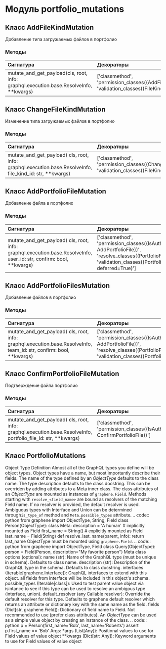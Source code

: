 # Модуль portfolio_mutations



## Класс AddFileKindMutation

Добавление типа загружаемых файлов в портфолио

### Методы

| Сигнатура                                                                             | Декораторы                                                                                        | Описание |
| :------------------------------------------------------------------------------------ | :------------------------------------------------------------------------------------------------ | :------- |
| mutate_and_get_payload(cls, root, info: graphql.execution.base.ResolveInfo, **kwargs) | ['classmethod', 'permission_classes((AddFileKind,))', 'validation_classes((FileKindValidator,))'] | -        |

## Класс ChangeFileKindMutation

Изменение типа загружаемых файлов в портфолио

### Методы

| Сигнатура                                                                                                 | Декораторы                                                                                           | Описание |
| :-------------------------------------------------------------------------------------------------------- | :--------------------------------------------------------------------------------------------------- | :------- |
| mutate_and_get_payload( cls, root, info: graphql.execution.base.ResolveInfo, file_kind_id: str, **kwargs) | ['classmethod', 'permission_classes((ChangeFileKind,))', 'validation_classes((FileKindValidator,))'] | -        |

## Класс AddPortfolioFileMutation

Добавление файла в портфолио

### Методы

| Сигнатура                                                                                                           | Декораторы                                                                                                                                                                      | Описание |
| :------------------------------------------------------------------------------------------------------------------ | :------------------------------------------------------------------------------------------------------------------------------------------------------------------------------ | :------- |
| mutate_and_get_payload( cls, root, info: graphql.execution.base.ResolveInfo, user_id: str, confirm: bool, **kwargs) | ['classmethod', 'permission_classes((IsAuthenticated, AddPortfolioFile))', 'resolve_classes((PortfolioFile,))', 'validation_classes((PortfolioFileValidator,), deferred=True)'] | -        |

## Класс AddPortfolioFilesMutation

Добавление файлов в портфолио

### Методы

| Сигнатура                                                                                                           | Декораторы                                                                                                                                                       | Описание |
| :------------------------------------------------------------------------------------------------------------------ | :--------------------------------------------------------------------------------------------------------------------------------------------------------------- | :------- |
| mutate_and_get_payload( cls, root, info: graphql.execution.base.ResolveInfo, team_id: str, confirm: bool, **kwargs) | ['classmethod', 'permission_classes((IsAuthenticated, AddPortfolioFile))', 'resolve_classes((PortfolioFile,))', 'validation_classes((PortfolioFileValidator,))'] | -        |

## Класс ConfirmPortfolioFileMutation

Подтверждение файла портфолио

### Методы

| Сигнатура                                                                                                      | Декораторы                                                                     | Описание |
| :------------------------------------------------------------------------------------------------------------- | :----------------------------------------------------------------------------- | :------- |
| mutate_and_get_payload( cls, root, info: graphql.execution.base.ResolveInfo, portfolio_file_id: str, **kwargs) | ['classmethod', 'permission_classes((IsAuthenticated, ConfirmPortfolioFile))'] | -        |

## Класс PortfolioMutations

Object Type Definition Almost all of the GraphQL types you define will be object types. Object types have a name, but most importantly describe their fields. The name of the type defined by an _ObjectType_ defaults to the class name. The type description defaults to the class docstring. This can be overriden by adding attributes to a Meta inner class. The class attributes of an _ObjectType_ are mounted as instances of ``graphene.Field``. Methods starting with ``resolve_<field_name>`` are bound as resolvers of the matching Field name. If no resolver is provided, the default resolver is used. Ambiguous types with Interface and Union can be determined through``is_type_of`` method and ``Meta.possible_types`` attribute. .. code:: python from graphene import ObjectType, String, Field class Person(ObjectType): class Meta: description = 'A human' # implicitly mounted as Field first_name = String() # explicitly mounted as Field last_name = Field(String) def resolve_last_name(parent, info): return last_name ObjectType must be mounted using ``graphene.Field``. .. code:: python from graphene import ObjectType, Field class Query(ObjectType): person = Field(Person, description="My favorite person") Meta class options (optional): name (str): Name of the GraphQL type (must be unique in schema). Defaults to class name. description (str): Description of the GraphQL type in the schema. Defaults to class docstring. interfaces (Iterable[graphene.Interface]): GraphQL interfaces to extend with this object. all fields from interface will be included in this object's schema. possible_types (Iterable[class]): Used to test parent value object via isintance to see if this type can be used to resolve an ambigous type (interface, union). default_resolver (any Callable resolver): Override the default resolver for this type. Defaults to graphene default resolver which returns an attribute or dictionary key with the same name as the field. fields (Dict[str, graphene.Field]): Dictionary of field name to Field. Not recommended to use (prefer class attributes). An _ObjectType_ can be used as a simple value object by creating an instance of the class. .. code:: python p = Person(first_name='Bob', last_name='Roberts') assert p.first_name == 'Bob' Args: *args (List[Any]): Positional values to use for Field values of value object **kwargs (Dict[str: Any]): Keyword arguments to use for Field values of value object